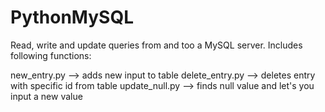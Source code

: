 # PythonMySQL
Read, write and update queries from and too a MySQL server. Includes following functions: 

new_entry.py --> adds new input to table 
delete_entry.py --> deletes entry with specific id from table 
update_null.py --> finds null value and let's you input a new value
